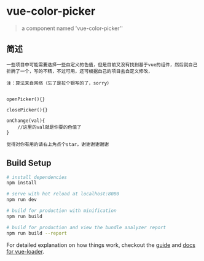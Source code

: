 # vue-color-picker

> a component named 'vue-color-picker''

## 简述

```
一些项目中可能需要选择一些自定义的色值，但是目前又没有找到基于vue的组件，然后就自己折腾了一个，写的不精，不过可用，还可根据自己的项目去自定义修改，

注：算法来自网络（忘了是拉个银写的了，sorry）


openPicker(){}

closePicker(){}

onChange(val){
	//这里的val就是你要的色值了
}

觉得对你有用的请右上角点个star，谢谢谢谢谢谢

```

## Build Setup

``` bash
# install dependencies
npm install

# serve with hot reload at localhost:8080
npm run dev

# build for production with minification
npm run build

# build for production and view the bundle analyzer report
npm run build --report
```

For detailed explanation on how things work, checkout the [guide](http://vuejs-templates.github.io/webpack/) and [docs for vue-loader](http://vuejs.github.io/vue-loader).
